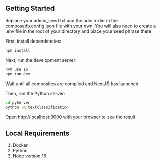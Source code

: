 ## Getting Started

Replace your admin_seed.txt and the admin-did in the composedb.config.json file with your own.
You will also need to create a .env file in the root of your directory and place your seed phrase there

First, install dependencies:
```bash
npm install
```

Next, run the development server:

```bash
nvm use 16
npm run dev
```
Wait until all composites are compiled and NextJS has launched.

Then, run the Python server:

```bash
cd pyServer
python -m textclassification
```

Open [http://localhost:3000](http://localhost:3000) with your browser to see the result.

## Local Requirements

1. Docker
2. Python
3. Node version 16
